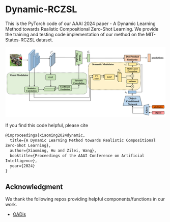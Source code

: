 # Dynamic-RCZSL
This is the PyTorch code of our AAAI 2024 paper - A Dynamic Learning Method towards Realistic Compositional Zero-Shot Learning.
We provide the training and testing code implementation of our method on the MIT-States-RCZSL dataset.

<p align="center">
  <img src="fig2.pdf" />
</p>

If you find this code helpful, please cite
```
@inproceedings{xiaoming2024dynamic,
  title={A Dynamic Learning Method towards Realistic Compositional Zero-Shot Learning},
  author={Xiaoming, Hu and Zilei, Wang},
  booktitle={Proceedings of the AAAI Conference on Artificial Intelligence},
  year={2024}
}

```
## Acknowledgment
We thank the following repos providing helpful components/functions in our work.

- [OADis](https://github.com/nirat1606/OADis)
